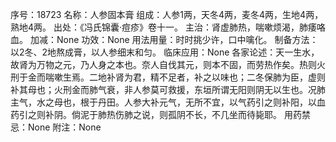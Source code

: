序号：18723
名称：人参固本膏
组成：人参1两，天冬4两，麦冬4两，生地4两，熟地4两。
出处：《冯氏锦囊·痘疹》卷十一。
主治：肾虚肺热，喘嗽烦渴，肺痿咯血。
加减：None
功效：None
用法用量：时时挑少许，口中噙化。
制备方法：以2冬、2地熬成膏，以人参细末和匀。
临床应用：None
各家论述：天一生水，故肾为万物之元，乃人身之本也。奈人自伐其元，则本不固，而劳热作矣。热则火刑于金而喘嗽生焉。二地补肾为君，精不足者，补之以味也；二冬保肺为臣，虚则补其母也；火刑金而肺气衰，非人参莫可救援，东垣所谓无阳则阴无以生也。况肺主气，水之母也，根于丹田。人参大补元气，无所不宜，以气药引之则补阳，以血药引之则补阴。倘泥于肺热伤肺之说，则孤阴不长，不几坐而待毙耶。
用药禁忌：None
附注：None
